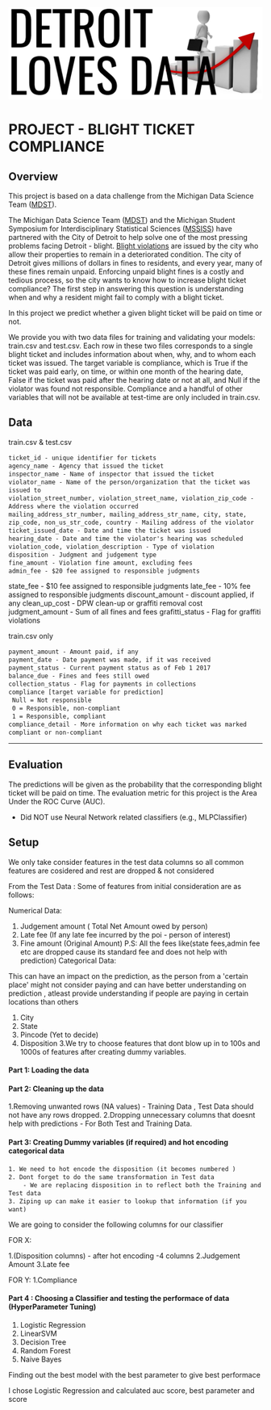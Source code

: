 ![](/Blight%20Ticket%20Compliance/images/detroit.png)


# PROJECT - BLIGHT TICKET COMPLIANCE

## Overview
This project is based on a data challenge from the Michigan Data Science Team ([MDST](http://midas.umich.edu/mdst/)). 

The Michigan Data Science Team ([MDST](http://midas.umich.edu/mdst/)) and the Michigan Student Symposium for Interdisciplinary Statistical Sciences ([MSSISS](https://sites.lsa.umich.edu/mssiss/)) have partnered with the City of Detroit to help solve one of the most pressing problems facing Detroit - blight. [Blight violations](http://www.detroitmi.gov/How-Do-I/Report/Blight-Complaint-FAQs) are issued by the city who allow their properties to remain in a deteriorated condition. The city of Detroit gives millions of dollars in fines to residents, and every year, many of these fines remain unpaid. Enforcing unpaid blight fines is a costly and tedious process, so the city wants to know how to increase blight ticket compliance?
The first step in answering this question is understanding when and why a resident might fail to comply with a blight ticket. 

In this project we predict whether a given blight ticket will be paid on time or not.

We provide you with two data files for training and validating your models: train.csv and test.csv. Each row in these two files corresponds to a single blight ticket and includes information about when, why, and to whom each ticket was issued. The target variable is compliance, which is True if the ticket was paid early, on time, or within one month of the hearing date, False if the ticket was paid after the hearing date or not at all, and Null if the violator was found not responsible. Compliance and a handful of other variables that will not be available at test-time are only included in train.csv.

## Data

train.csv & test.csv

    ticket_id - unique identifier for tickets
    agency_name - Agency that issued the ticket
    inspector_name - Name of inspector that issued the ticket
    violator_name - Name of the person/organization that the ticket was issued to
    violation_street_number, violation_street_name, violation_zip_code - Address where the violation occurred
    mailing_address_str_number, mailing_address_str_name, city, state, zip_code, non_us_str_code, country - Mailing address of the violator
    ticket_issued_date - Date and time the ticket was issued
    hearing_date - Date and time the violator's hearing was scheduled
    violation_code, violation_description - Type of violation
    disposition - Judgment and judgement type
    fine_amount - Violation fine amount, excluding fees
    admin_fee - $20 fee assigned to responsible judgments
state_fee - $10 fee assigned to responsible judgments
    late_fee - 10% fee assigned to responsible judgments
    discount_amount - discount applied, if any
    clean_up_cost - DPW clean-up or graffiti removal cost
    judgment_amount - Sum of all fines and fees
    grafitti_status - Flag for graffiti violations
    
train.csv only

    payment_amount - Amount paid, if any
    payment_date - Date payment was made, if it was received
    payment_status - Current payment status as of Feb 1 2017
    balance_due - Fines and fees still owed
    collection_status - Flag for payments in collections
    compliance [target variable for prediction] 
     Null = Not responsible
     0 = Responsible, non-compliant
     1 = Responsible, compliant
    compliance_detail - More information on why each ticket was marked compliant or non-compliant


___

## Evaluation

The predictions will be given as the probability that the corresponding blight ticket will be paid on time.
The evaluation metric for this project is the Area Under the ROC Curve (AUC). 

*  Did NOT use Neural Network related classifiers (e.g., MLPClassifier)

## Setup

We only take consider features in the test data columns so all common features are cosidered and rest are dropped & not considered

From the Test Data : Some of features from initial consideration are as follows:

Numerical Data:

 1. Judgement amount ( Total Net Amount owed by person)
 3. Late fee         (If any late fee incurred by the poi - person of interest)
 4. Fine amount      (Original Amount)
 P.S: All the fees like(state fees,admin fee etc are dropped cause its standard fee and does not help with prediction)
Categorical Data:

 This can have an impact on the prediction, as the person from a 'certain place' might not consider paying
 and can have better understanding on prediction , atleast provide understanding if people are paying in certain   locations than others

 1. City
 2. State
 3. Pincode (Yet to decide)
 4. Disposition
3.We try to choose features that dont blow up in to 100s and 1000s of features after creating dummy variables.

#### Part 1: Loading the data
#### Part 2: Cleaning up the data
  1.Removing unwanted rows (NA values) - Training Data ,  Test Data should not have any rows dropped.
  2.Dropping unnecessary columns that doesnt help with predictions - For Both Test and Training Data.
#### Part 3: Creating Dummy variables (if required) and hot encoding categorical data
    1. We need to hot encode the disposition (it becomes numbered )
    2. Dont forget to do the same transformation in Test data
        - We are replacing disposition in to reflect both the Training and Test data
    3. Ziping up can make it easier to lookup that information (if you want)
We are going to consider the following columns for our classifier

 FOR X:

  1.(Disposition columns) - after hot encoding -4 columns
  2.Judgement Amount
  3.Late fee

 FOR Y:
  1.Compliance
#### Part 4 : Choosing a Classifier and testing the performace of data (HyperParameter Tuning)
 
 1. Logistic Regression
  2. LinearSVM
  3. Decision Tree
  4. Random Forest
  5. Naive Bayes

Finding out the best model with the best parameter to give best performace

I chose Logistic Regression and calculated auc score, best parameter and score


